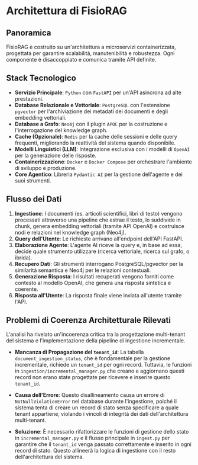 # Architettura di FisioRAG

## Panoramica

FisioRAG è costruito su un'architettura a microservizi containerizzata, progettata per garantire scalabilità, manutenibilità e robustezza. Ogni componente è disaccoppiato e comunica tramite API definite.

## Stack Tecnologico

- **Servizio Principale**: `Python` con `FastAPI` per un'API asincrona ad alte prestazioni.
- **Database Relazionale e Vettoriale**: `PostgreSQL` con l'estensione `pgvector` per l'archiviazione dei metadati dei documenti e degli embedding vettoriali.
- **Database a Grafo**: `Neo4j` con il plugin `APOC` per la costruzione e l'interrogazione del knowledge graph.
- **Cache (Opzionale)**: `Redis` per la cache delle sessioni e delle query frequenti, migliorando la reattività del sistema quando disponibile.
- **Modelli Linguistici (LLM)**: Integrazione esclusiva con i modelli di `OpenAI` per la generazione delle risposte.
- **Containerizzazione**: `Docker` e `Docker Compose` per orchestrare l'ambiente di sviluppo e produzione.
- **Core Agentico**: Libreria `Pydantic AI` per la gestione dell'agente e dei suoi strumenti.

## Flusso dei Dati

1.  **Ingestione**: I documenti (es. articoli scientifici, libri di testo) vengono processati attraverso una pipeline che estrae il testo, lo suddivide in chunk, genera embedding vettoriali (tramite API OpenAI) e costruisce nodi e relazioni nel knowledge graph (Neo4j).
2.  **Query dell'Utente**: Le richieste arrivano all'endpoint dell'API FastAPI.
3.  **Elaborazione Agente**: L'agente AI riceve la query e, in base ad essa, decide quale strumento utilizzare (ricerca vettoriale, ricerca sul grafo, o ibrida).
4.  **Recupero Dati**: Gli strumenti interrogano PostgreSQL/pgvector per la similarità semantica e Neo4j per le relazioni contestuali.
5.  **Generazione Risposta**: I risultati recuperati vengono forniti come contesto al modello OpenAI, che genera una risposta sintetica e coerente.
6.  **Risposta all'Utente**: La risposta finale viene inviata all'utente tramite l'API.

## Problemi di Coerenza Architetturale Rilevati

L'analisi ha rivelato un'incoerenza critica tra la progettazione multi-tenant del sistema e l'implementazione della pipeline di ingestione incrementale.

- **Mancanza di Propagazione del `tenant_id`**: La tabella `document_ingestion_status`, che è fondamentale per la gestione incrementale, richiede un `tenant_id` per ogni record. Tuttavia, le funzioni in `ingestion/incremental_manager.py` che creano e aggiornano questi record non erano state progettate per ricevere e inserire questo `tenant_id`.

- **Causa dell'Errore**: Questo disallineamento causa un errore di `NotNullViolationError` nel database durante l'ingestione, poiché il sistema tenta di creare un record di stato senza specificare a quale tenant appartiene, violando i vincoli di integrità dei dati dell'architettura multi-tenant.

- **Soluzione**: È necessario rifattorizzare le funzioni di gestione dello stato in `incremental_manager.py` e il flusso principale in `ingest.py` per garantire che il `tenant_id` venga passato correttamente e inserito in ogni record di stato. Questo allineerà la logica di ingestione con il resto dell'architettura del sistema.
